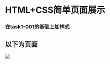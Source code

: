 # HTML+CSS简单页面展示 #

### 在task1-001的基础上加样式 ###

## 以下为页面 ##


![](http://i2.piimg.com/46b18eb40a42f9f4.png)